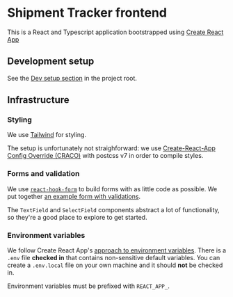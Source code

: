# Shipment Tracker frontend

This is a React and Typescript application bootstrapped using [Create React App](https://create-react-app.dev/)

## Development setup

See the [Dev setup section](../README.md#dev-setup) in the project root.

## Infrastructure

### Styling

We use [Tailwind](https://tailwindcss.com/) for styling.

The setup is unfortunately not straighforward: we use [Create-React-App Config Override (CRACO)](https://github.com/gsoft-inc/craco) with postcss v7 in order to compile styles.

### Forms and validation

We use [`react-hook-form`](https://react-hook-form.com/) to build forms with as little code as possible. We put together [an example form with validations](/frontend/src/pages/demo/FormValidationDemo.tsx).

The `TextField` and `SelectField` components abstract a lot of functionality, so they're a good place to explore to get started.

### Environment variables

We follow Create React App's [approach to environment variables](https://create-react-app.dev/docs/adding-custom-environment-variables/#adding-development-environment-variables-in-env). There is a `.env` file **checked in** that contains non-sensitive default variables. You can create a `.env.local` file on your own machine and it should **not** be checked in.

Environment variables must be prefixed with `REACT_APP_`.
